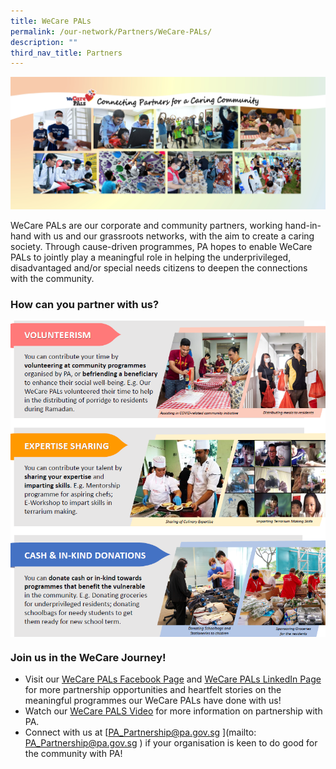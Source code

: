 ```yaml
---
title: WeCare PALs
permalink: /our-network/Partners/WeCare-PALs/
description: ""
third_nav_title: Partners
---
```

<img style="width:550px"  align="centre" src="/images/Our%20Network/Partners/Facebook%20Banner%20(Final)%2027%20April.jpg"><br>

WeCare PALs are our corporate and community partners, working hand-in-hand with us and our grassroots networks, with the aim to create a caring society. Through cause-driven programmes, PA hopes to enable WeCare PALs to jointly play a meaningful role in helping the underprivileged, disadvantaged and/or special needs citizens to deepen the connections with the community.

### How can you partner with us?


<img style="width:600px"  align="center" src="/images/Our%20Network/Partners/We%20care%20PALS.png"><br>

### Join us in the WeCare Journey!


* Visit our [WeCare PALs Facebook Page](https://www.facebook.com/login/?next=https%3A%2F%2Fwww.facebook.com%2FWeCarePALs) and [WeCare PALs LinkedIn Page](https://www.linkedin.com/company/wecarepals/)  for more partnership opportunities and heartfelt stories on the meaningful programmes our WeCare PALs have done with us!
* Watch our [WeCare PALS Video](https://www.youtube.com/watch?v=yJkPFgliSBA) for more information on partnership with PA.
* Connect with us at [PA_Partnership@pa.gov.sg ](mailto: PA_Partnership@pa.gov.sg ) if your organisation is keen to do good for the community with PA!